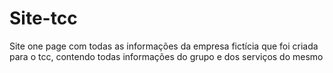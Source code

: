 # Site-tcc
Site one page com todas as informações da empresa fictícia que foi criada para o tcc, contendo todas informações do grupo e dos serviços do mesmo
